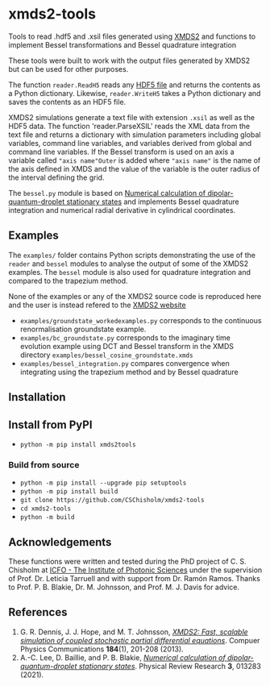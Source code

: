 # xmds2-tools
Tools to read .hdf5 and .xsil files generated using [XMDS2](http://xmds.org) and functions to implement Bessel transformations and Bessel quadrature integration

These tools were built to work with the output files generated by XMDS2 but can be used for other purposes.

The function `reader.ReadH5` reads any [HDF5 file](https://www.hdfgroup.org/solutions/hdf5/) and returns the contents as a Python dictionary. Likewise, `reader.WriteH5` takes a Python dictionary and saves the contents as an HDF5 file.

XMDS2 simulations generate a text file with extension `.xsil` as well as the HDF5 data. The function 'reader.ParseXSIL' reads the XML data from the text file and returns a dictionary with simulation parameters including global variables, command line variables, and variables derived from global and command line variables. If the Bessel transform is used on an axis a variable called `"axis name"Outer` is added where `"axis name"` is the name of the axis defined in XMDS and the value of the variable is the outer radius of the interval defining the grid.

The `bessel.py` module is based on [Numerical calculation of dipolar-quantum-droplet stationary states](https://journals.aps.org/prresearch/abstract/10.1103/PhysRevResearch.3.013283) and implements Bessel quadrature integration and numerical radial derivative in cylindrical coordinates.

## Examples
The `examples/` folder contains Python scripts demonstrating the use of the `reader` and `bessel` modules to analyse the output of some of the XMDS2 examples. The `bessel` module is also used for quadrature integration and compared to the trapezium method.

None of the examples or any of the XMDS2 source code is reproduced here and the user is instead refered to the [XMDS2 website](http://xmds.org')

* `examples/groundstate_workedexamples.py` corresponds to the continuous renormalisation groundstate example.
* `examples/bc_groundstate.py` corresponds to the imaginary time evolution example using DCT and Bessel transform in the XMDS directory `examples/bessel_cosine_groundstate.xmds`
* `examples/bessel_integration.py` compares convergence when integrating using the trapezium method and by Bessel quadrature

## Installation

## Install from PyPI

* `python -m pip install xmds2tools`

### Build from source
* `python -m pip install --upgrade pip setuptools`
* `python -m pip install build`
* `git clone https://github.com/CSChisholm/xmds2-tools`
* `cd xmds2-tools`
* `python -m build`

## Acknowledgements

These functions were written and tested during the PhD project of C. S. Chisholm at [ICFO - The Institute of Photonic Sciences](https://www.icfo.eu/) under the supervision of Prof. Dr. Leticia Tarruell and with support from Dr. Ramón Ramos.
Thanks to Prof. P. B. Blakie, Dr. M. Johnsson, and Prof. M. J. Davis for advice.

## References

1. G. R. Dennis, J. J. Hope, and M. T. Johnsson, [*XMDS2: Fast, scalable simulation of coupled stochastic partial differential equations*](https://doi.org/10.1016/j.cpc.2012.08.016). Compuer Physics Communications **184**(1), 201-208 (2013).
2. A.-C. Lee, D. Baillie, and P. B. Blakie, [*Numerical calculation of dipolar-quantum-droplet stationary states*](https://doi.org/10.1103/PhysRevResearch.3.013283). Physical Review Research **3**, 013283 (2021).
